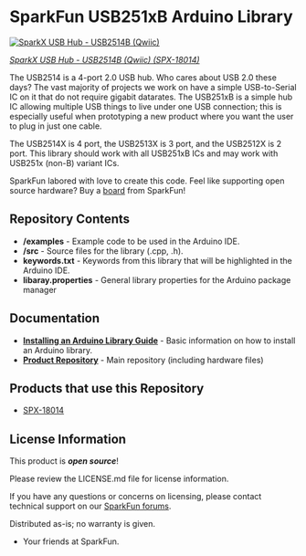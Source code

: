SparkFun USB251xB Arduino Library
========================================

[![SparkX USB Hub - USB2514B (Qwiic)](https://cdn.sparkfun.com//assets/parts/1/7/2/2/9/18014-Qwiic_USB_Hub-03.jpg)](https://www.sparkfun.com/products/18014)

[*SparkX USB Hub - USB2514B (Qwiic) (SPX-18014)*](https://www.sparkfun.com/products/18014)

The USB2514 is a 4-port 2.0 USB hub. Who cares about USB 2.0 these days? The vast majority of projects we work on have a simple USB-to-Serial IC on it that do not require gigabit datarates. The USB251xB is a simple hub IC allowing multiple USB things to live under one USB connection; this is especially useful when prototyping a new product where you want the user to plug in just one cable.

The USB2514X is 4 port, the USB2513X is 3 port, and the USB2512X is 2 port. This library should work with all USB251xB ICs and may work with USB251x (non-B) variant ICs.

SparkFun labored with love to create this code. Feel like supporting open source hardware? 
Buy a [board](https://www.sparkfun.com/products/18014) from SparkFun!

Repository Contents
-------------------

* **/examples** - Example code to be used in the Arduino IDE.
* **/src** - Source files for the library (.cpp, .h).
* **keywords.txt** - Keywords from this library that will be highlighted in the Arduino IDE.
* **libaray.properties** - General library properties for the Arduino package manager

Documentation
--------------

* **[Installing an Arduino Library Guide](https://learn.sparkfun.com/tutorials/installing-an-arduino-library)** - Basic information on how to install an Arduino library.
* **[Product Repository](https://github.com/sparkfun/SparkFun_High_Precision_Temperature_Sensor_TMP117_Qwiic)** - Main repository (including hardware files)

Products that use this Repository
--------------

* [SPX-18014](https://www.sparkfun.com/products/18014)

License Information
-------------------

This product is _**open source**_! 

Please review the LICENSE.md file for license information. 

If you have any questions or concerns on licensing, please contact technical support on our [SparkFun forums](https://forum.sparkfun.com/viewforum.php?f=152).

Distributed as-is; no warranty is given.

- Your friends at SparkFun.

_<COLLABORATION CREDIT>_
